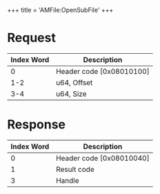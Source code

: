 +++
title = 'AMFile:OpenSubFile'
+++

# Request

| Index Word | Description                |
|------------|----------------------------|
| 0          | Header code \[0x08010100\] |
| 1-2        | u64, Offset                |
| 3-4        | u64, Size                  |

# Response

| Index Word | Description                |
|------------|----------------------------|
| 0          | Header code \[0x08010040\] |
| 1          | Result code                |
| 3          | Handle                     |
